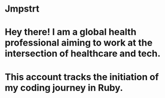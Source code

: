 # Jmpstrt
# Hey there! I am a global health professional aiming to work at the intersection of healthcare and tech.
# This account tracks the initiation of my coding journey in Ruby.
